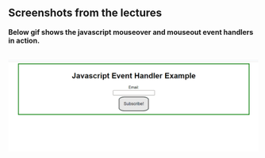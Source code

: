 ## Screenshots from the lectures<br>

**Below gif shows the javascript mouseover and mouseout event handlers in action.**<br><br>

![1](screenshots/eventhandler.gif)<br><br>
